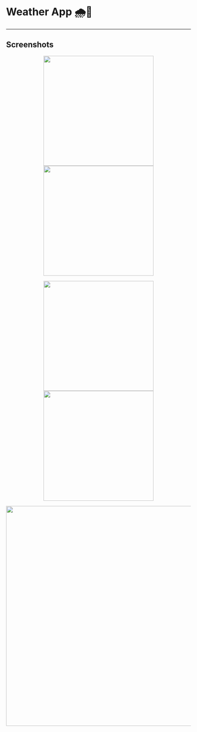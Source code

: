 # Weather App 🌧️💙  


---

## Screenshots  

<p align="center">  
  <img src="https://github.com/dev-aniketj/Weather-App/blob/master/SS/image1.jpg" width="300"/>  
  <img src="https://github.com/dev-aniketj/Weather-App/blob/master/SS/image2.jpg" width="300"/>  
</p>  

<p align="center">  
  <img src="https://github.com/user-attachments/assets/962c80a9-bc29-45e5-9e3d-8f87d2f1ec3d" width="300"/>  
  <img src="https://github.com/user-attachments/assets/741b29cd-0fcd-4288-9a20-b31aedd8f792" width="300"/>  
</p>  

<p align="center">  
  <img src="https://github.com/user-attachments/assets/ea11d57a-243b-4373-bc14-2ddee78df9f4" width="600"/>  
</p>  

